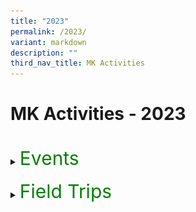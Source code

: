 ```yaml
---
title: "2023"
permalink: /2023/
variant: markdown
description: ""
third_nav_title: MK Activities
---
```

<h1>MK Activities - 2023</h1><br>
<details>
<summary><p style="font-size:30px; color:green; display:inline">Events</p></summary><br>
<details>
<summary><strong>Chinese New Year Celebrations</strong></summary>
<div data-type="detailsContent" class="isomer-details-content">
<table><tbody>
<tr>
<td><img src="/images/MK/2023E_CNY/1-2%20cny.jpg" style="width:100%"></td>
<td><img src="/images/MK/2023E_CNY/1-1%20cny.jpg" style="width:75%"></td>
</tr>
<tr>
<td colspan="2">Children went to watch a Chinese New Year performance by the students in Primary School.</td>
</tr>
</tbody></table>
<table border="0"><tbody>
<tr>
<td colspan="3"><img src="/images/MK/2023E_CNY/2-1%20cny.jpg" style="width:80%"></td>
</tr>
<tr>
<td align="center" width="10%"></td>
<td width="80%">Children also had a mass gathering at the Kindergarten where they learnt more about Chinese New Year.</td>
<td align="center" width="10%"></td>
</tr>
</tbody></table>
<table><tbody>
<tr>
<td><img src="/images/MK/2023E_CNY/3-1%20cny.jpg" style="width:100%"></td>
<td><img src="/images/MK/2023E_CNY/3-2%20cny.jpg" style="width:75%"></td>
</tr>
<tr>
<td colspan="2">Children also get to walk down the “red carpet” to showcase their traditional dressings!</td>
</tr>
</tbody></table>
<br>
<table><tbody>
<tr>
<td><img src="/images/MK/2023E_CNY/4-2%20cny.jpg" style="width:100%"></td>
<td><img src="/images/MK/2023E_CNY/4-1%20cny.jpg" style="width:75%"></td>
</tr>
<tr>
<td colspan="2">Children were served traditional Chinese New Year cookies during snack.</td>
</tr>
</tbody></table>
<table border="0"><tbody>
<tr>
<td colspan="3"><img src="/images/MK/2023E_CNY/5-1%20cny.jpg" style="width:80%"></td>
</tr>
<tr>
<td align="center" width="10%"></td>
<td width="80%">Children also enjoyed their yu-sheng as a class!Chinese New Year.</td>
<td align="center" width="10%"></td>
</tr>
</tbody></table>
<table><tbody>
<tr>
<td><img src="/images/MK/2023E_CNY/6-2%20cny.jpg" style="width:100%"></td>
<td><img src="/images/MK/2023E_CNY/6-1%20cny.jpg" style="width:75%">
</td></tr>
<tr>
<td colspan="2">... and made beautiful crafts to showcase!</td>
</tr>
</tbody></table><br>
</div>
</details>
<details>
<summary><strong>World Water Day</strong></summary>
<div data-type="detailsContent" class="isomer-details-content">
<table><tbody>
<tr>
<td><img src="/images/MK/2023E_World%20Water%20Day/1-1%20world%20water%20day.jpg" style="width:95%"></td>
<td><img src="/images/MK/2023E_World%20Water%20Day/2-1%20world%20water%20day.jpg" style="width:100%"></td>
</tr>
<tr>
<td>Sharing about the importance of turning off the tap after use every time. </td>
<td>Sharing about how he saves water by turning off the tap while brushing his teeth instead of letting the water run. </td>
</tr>
</tbody></table>	
<table><tbody>
<tr>
<td><img src="/images/MK/2023E_World%20Water%20Day/3-1%20world%20water%20day.jpg" style="width:60%"></td>
<td><img src="/images/MK/2023E_World%20Water%20Day/4-1%20world%20water%20day.jpg" style="width:100%"></td>
</tr>
<tr>
<td>Children brought home a water droplet template and discussed with their parents about the different ways that they save water and drew on the template. They then brought it to school to share about their drawing. </td>
<td>We displayed all our posters in class for our friends to see and learn from.</td>
</tr>
</tbody></table>
<br>
</div></details>
<details>
<summary><strong>Earth Day</strong></summary>
<div data-type="detailsContent" class="isomer-details-content">
<table border="0"><tbody>
<tr>
<td colspan="3"><img src="/images/MK/2023E_Earth%20Day/1-1%20earth%20day.jpg" style="width:80%"></td>
</tr>
<tr>
<td align="center" width="10%"></td>
<td width="80%">Children were introduced to the important of celebrating Earth Day and learnt about how they can do their part to protect the Earth.</td>
<td align="center" width="10%"></td>
</tr>
</tbody></table>
<table><tbody><tr>
<td><img src="/images/MK/2023E_Earth%20Day/2-1%20earth%20day.jpg" style="width:100%"></td>
<td><img src="/images/MK/2023E_Earth%20Day/2-2%20earth%20day.jpg" style="width:100%"></td>
</tr>
<tr>
<td><img src="/images/MK/2023E_Earth%20Day/2-4%20earth%20day.jpg" style="width:100%"></td>
<td><img src="/images/MK/2023E_Earth%20Day/2-5%20earth%20day.jpg" style="width:100%"></td>
</tr>
<tr>
<td colspan="2">A family-based activity was given to parents to support the textile recycling and upcycling efforts of the school. Some donated old clothes by dropping into the textile recycling bins. At school, children showcased their reusable bags made from their old clothes!</td>
</tr>
</tbody></table>
<table border="0"><tbody>
<tr>
<td colspan="3"><img src="/images/MK/2023E_Earth%20Day/2-3%20earth%20day.jpg" style="width:80%"></td>
</tr>
<tr>
<td align="center" width="10%"></td>
<td width="80%"></td>
<td align="center" width="10%"></td>
</tr>
</tbody></table>	
<table>
<tbody><tr>
<td><img src="/images/MK/2023E_Earth%20Day/3-1%20earth%20day.jpg" style="width:100%"></td>
<td><img src="/images/MK/2023E_Earth%20Day/3-3%20earth%20day.jpg" style="width:100%"></td>
</tr>
<tr>
<td colspan="2">The K2 children made their own paper boxes while the K1 children made their own paper aeroplanes using recycled paper.</td>
</tr>
</tbody></table>	
<table border="0"><tbody>
<tr>
<td colspan="3"><img src="/images/MK/2023E_Earth%20Day/3-2%20earth%20day.jpg" style="width:80%"></td>
</tr>
<tr>
<td align="center" width="10%"></td>
<td width="80%"></td>
<td align="center" width="10%"></td>
</tr>
</tbody></table>	
<br>
</div></details>
<details>
<summary><strong>K1 Life @ MK</strong></summary>
<div data-type="detailsContent" class="isomer-details-content">
<table><tbody><tr>
<td><img src="/images/MK/2023E_K1%20Life%20at%20MK/1-1%20k1%20life.jpg" style="width:100%"></td>
<td><img src="/images/MK/2023E_K1%20Life%20at%20MK/2-1%20k1%20life.jpg" style="width:68%"></td>
</tr>
<tr>
<td>Ms Winnie and Ms Yana welcoming our K1 parents and sharing more about MK’s curriculum.</td>
<td>Teachers engaging children and parents in one of our flagship programmes, Starlight.</td>
</tr>
</tbody></table>
<table><tbody><tr>
<td><img src="/images/MK/2023E_K1%20Life%20at%20MK/3-1%20k1%20life.jpg" style="width:100%"></td>
<td><img src="/images/MK/2023E_K1%20Life%20at%20MK/4-1%20k1%20life.jpg" style="width:100%"></td>
</tr>
<tr>
<td>Children engaging in a numeracy activity where they identify numerals and number words and count accordingly.</td>
<td>Parents also had the opportunity to participate in our MTL lessons..</td>
</tr>
</tbody></table>
<br>
</div></details>
<details>
<summary><strong>K2 Life @ MK</strong></summary>
<div data-type="detailsContent" class="isomer-details-content">
<table border="0"><tbody>
<tr>
<td colspan="3"><img src="/images/MK/2023E_K2%20Life%20at%20MK/1-1%20k2%20life.jpg" style="width:80%"></td>
</tr>
<tr>
<td align="center" width="10%"></td>
<td width="80%">Parents gathered for a briefing on how the centre and parents can collaborate together to support their K2 children in transiting to Primary School.</td>
<td align="center" width="10%"></td>
</tr>
</tbody></table>	
<table><tbody><tr>
<td><img src="/images/MK/2023E_K2%20Life%20at%20MK/2-1%20k2%20life.jpg" style="width:100%"></td>
<td><img src="/images/MK/2023E_K2%20Life%20at%20MK/2-2%20k2%20life.jpg" style="width:100%"></td>
</tr>
<tr>
<td colspan="2">Parents participated in Big Book reading to experience how their children are being taught during Starlight. They also gained a better understanding of the strategies to support their children’s reading</td>
</tr>
</tbody></table>	
<table><tbody><tr>
<td><img src="/images/MK/2023E_K2%20Life%20at%20MK/3-1%20k2%20life.jpg" style="width:100%"></td>
<td><img src="/images/MK/2023E_K2%20Life%20at%20MK/3-2%20k2%20life.jpg" style="width:100%"></td>
</tr>
<tr>
<td colspan="2">Parents also had the opportunity to observe how the Mother Tongue Language is being taught in class. </td>
</tr>
</tbody></table>	
<table border="0"><tbody>
<tr>
<td colspan="3"><img src="/images/MK/2023E_K2%20Life%20at%20MK/4-1%20k2%20life.jpg" style="width:80%"></td>
</tr>
<tr>
<td align="center" width="10%"></td>
<td width="80%">The happy faces were evident after the observations and participation in the activities! The children were also thrilled to show their parents around their classrooms.</td>
<td align="center" width="10%"></td>
</tr>
</tbody></table>	
<br>
</div></details>
<details>
<summary><strong>Mid Year Celebration</strong></summary>
<div data-type="detailsContent" class="isomer-details-content">
<table><tbody><tr>
<td>	<img src="/images/MK/2023E_Mid%20Year%20Celebration/1-1%20myc.jpg" style="width:100%"></td>
<td><img src="/images/MK/2023E_Mid%20Year%20Celebration/1-2%20myc.jpg" style="width:100%"></td>
</tr>
<tr>
<td colspan="2">As a wrap-up for Semester 1, children celebrated their milestone of completing half of their learning journey for the year. <br>
Time to get dirty! Children explored different tools and colours to create artworks together.</td>
</tr>
</tbody></table>	
<table border="0"><tbody>
<tr>
<td colspan="3"><img src="/images/MK/2023E_Mid%20Year%20Celebration/2-1%20myc.jpg" style="width:80%"></td>
</tr>
<tr>
<td align="center" width="10%"></td>
<td width="80%">Look at those busy hands!</td>
<td align="center" width="10%"></td>
</tr>
</tbody></table>	
<table><tbody><tr>
<td><img src="/images/MK/2023E_Mid%20Year%20Celebration/3-1%20myc.jpg" style="width:100%"></td>
<td><img src="/images/MK/2023E_Mid%20Year%20Celebration/3-2%20myc.jpg" style="width:100%"></td>
</tr>
<tr>
<td colspan="2">A group photo as a class!</td>
</tr>
</tbody></table>	
<table><tbody><tr>
<td><img src="/images/MK/2023E_Mid%20Year%20Celebration/4-1%20myc.jpg" style="width:100%">
</td>
<td>
<img src="/images/MK/2023E_Mid%20Year%20Celebration/5-1%20myc.jpg" style="width:100%">
</td>
</tr>
<tr>
<td>Children observing the different artworks done by other classes.</td>
<td>In their classrooms, they were also engaged in musical chairs game.</td>
</tr>
</tbody></table>	
<br>
</div></details>
<details>
<summary><strong>Children's Day</strong></summary>
<div data-type="detailsContent" class="isomer-details-content">
<table><tbody><tr>
<td><img src="/images/MK/2023E_Children's Day/01.jpg" style="width: 100%">
</td>
<td>
<img src="/images/MK/2023E_Children's Day/02.jpg" style="width: 100%">
</td>
</tr>
<tr>
<td>Parents and children working together to pass the hoop to the end.</td>
<td>Parent and child crossing the river with just 5 pieces of paper plates.</td>
</tr>
</tbody></table>	
<table><tbody><tr>
<td><img src="/images/MK/2023E_Children's Day/03.jpg" style="width: 96%">
</td>
<td>
<img src="/images/MK/2023E_Children's Day/04.jpg" style="width: 100%">
</td>
</tr>
<tr>
<td>Let’s try to build it taller together!</td>
<td>Be careful not to drop it!</td>
</tr>
</tbody></table>	
<table><tbody><tr>
<td><img src="/images/MK/2023E_Children's Day/05.jpg" style="width: 98%">
</td>
<td>
<img src="/images/MK/2023E_Children's Day/06.jpg" style="width: 100%">
</td>
</tr>
<tr>
<td>Good job building the tower together!</td>
<td>Look at this parent and child running and making sure the ball does not drop.</td>
</tr>
</tbody></table>	
<table><tbody><tr>
<td><img src="/images/MK/2023E_Children's Day/07.jpg" style="width: 98%">
</td>
<td>
<img src="/images/MK/2023E_Children's Day/08.jpg" style="width: 100%">
</td>
</tr>
<tr>
<td>Children enjoying themselves and waiting to do their class cheer!</td>
<td>Say cheese everybody!</td>
</tr>
</tbody></table>		
<table><tbody><tr>
<td><img src="/images/MK/2023E_Children's Day/09.jpg" style="width: 100%">
</td>
<td>
<img src="/images/MK/2023E_Children's Day/10.jpg" style="width: 100%">
</td>
</tr>
<tr>
<td>Parents and children waiting for the start of the game. 1, 2, 3, start!</td>
<td>The children were so happy to have their parents join them in the games.</td>
</tr>
</tbody></table>		
<table><tbody><tr>
<td><img src="/images/MK/2023E_Children's Day/11.jpg" style="width: 100%">
</td>
<td>
<img src="/images/MK/2023E_Children's Day/12.jpg" style="width: 88%">
</td>
</tr>
<tr>
<td>Everyone enjoyed themselves so much during the celebration. </td>
<td>Parent and child running hand in hand to reach the end.</td>
</tr>
</tbody></table>		
<table><tbody><tr>
<td><img src="/images/MK/2023E_Children's Day/13.jpg" style="width: 100%">
</td>
<td>
<img src="/images/MK/2023E_Children's Day/14.jpg" style="width: 92%">
</td>
</tr>
<tr>
<td>Another group photo. Say cheese!</td>
<td>Everyone’s going home with a gift and a certificate for their wonderful participation.</td>
</tr>
</tbody></table>		
	<br>
</div></details>
<details>
<summary><strong>Year End Celebration</strong></summary>
<div data-type="detailsContent" class="isomer-details-content">
<table><tbody>
<tr>
<td><img src="/images/MK/2023E_Year End Celebration/1_1.jpg" style="width: 100%"></td>
<td><img src="/images/MK/2023E_Year End Celebration/1_2.jpg" style="width: 100%"></td></tr>
<tr>
<td><img src="/images/MK/2023E_Year End Celebration/1_3.jpg" style="width: 100%"></td>
<td><img src="/images/MK/2023E_Year End Celebration/1_4.jpg" style="width: 57%"></td></tr>
<tr><td colspan="2">MK@AG invited Mad Science on the last day of school term for a fun-filled session where children learnt about some science!</td></tr>
<tr>
<td><img src="/images/MK/2023E_Year End Celebration/2_1.jpg" style="width: 100%"></td>
<td><img src="/images/MK/2023E_Year End Celebration/2_2.jpg" style="width: 100%"></td></tr>
<tr><td colspan="2">Children experiencing blowing carbon dioxide that was produced from dry ice in water.</td></tr>
</tbody></table>  
<table><tbody>
<tr>
<td><img src="/images/MK/2023E_Year End Celebration/3_1.jpg" style="width: 100%"></td>
<td><img src="/images/MK/2023E_Year End Celebration/3_2.jpg" style="width: 100%"></td></tr>
<tr><td colspan="2">Soap was added and everyone got very excited about the bubbles!</td></tr></tbody></table>
<br>
</div></details>
</details><br>
<details>
<summary><p style="font-size:30px; color:green; display:inline">Field Trips</p></summary><br>
<details>
<summary><strong>K2 Field Trip to the Indian Heritage Centre in Little India</strong></summary>
<div data-type="detailsContent" class="isomer-details-content">
<table><tbody>
<tr>
<td><img src="/images/MK/2023FT_Indian%20Heritage%20Centre/1-1%20indian%20heritage%20centre.jpg" style="width:100%"></td>
<td><img src="/images/MK/2023FT_Indian%20Heritage%20Centre/1-2%20indian%20heritage%20centre.jpg" style="width:100%"></td>
</tr>
<tr>
<td colspan="2">Children went on a ‘Mango Motif’ hunt during their trip to Indian Heritage Centre in Little India.</td>
</tr>
</tbody></table>
<table><tbody>
<tr>
<td><img src="/images/MK/2023FT_Indian%20Heritage%20Centre/2-1%20indian%20heritage%20centre.jpg" style="width:82%"></td>
<td><img src="/images/MK/2023FT_Indian%20Heritage%20Centre/2-2%20indian%20heritage%20centre.jpg" style="width:100%"></td>
</tr>
<tr>
<td colspan="2">Besides, children walked along the streets in Little India to hunt for more Mango Motif designs.</td>
</tr></tbody></table>
<table border="0"><tbody>
<tr>
<td colspan="3"><img src="/images/MK/2023FT_Indian%20Heritage%20Centre/3-1%20indian%20heritage%20centre.jpg" style="width:80%"></td>
</tr>
<tr>
<td align="center" width="10%"></td>
<td width="80%">Children enjoyed observing the huge selection of different variety of mangoes at the fruit carts in Little India.</td>
<td align="center" width="10%"></td>
</tr>
</tbody></table><br>
</div></details>	
<details>
<summary><strong>K1 Neighbourhood Walk</strong></summary>
<div data-type="detailsContent" class="isomer-details-content">
<table><tbody>
<tr>
<td><img src="/images/MK/2023FT_Neighbourhood%20Walk/1-1%20neighbourhood%20walk.jpg" style="width:95%"></td>
<td><img src="/images/MK/2023FT_Neighbourhood%20Walk/2-1%20neighbourhood%20walk.jpg" style="width:100%"></td>
</tr>
<tr>
<td>The children had the opportunity to meet and greet the uncle selling the fruits too!</td>
<td>Let’s find out what can go into the recycling bin?</td>
</tr></tbody></table>
<table><tbody>
<tr>
<td><img src="/images/MK/2023FT_Neighbourhood%20Walk/4-1%20neighbourhood%20walk.jpg" style="width:100%"></td>
<td><img src="/images/MK/2023FT_Neighbourhood%20Walk/3-1%20neighbourhood%20walk.jpg" style="width:70%"></td>
</tr>
<tr>
<td>Look at all the plants that are growing in this community garden! </td>
<td>This looks like our ‘Let’s Pretend’ in class!</td>
</tr></tbody></table>
<table><tbody>
<tr>
<td><img src="/images/MK/2023FT_Neighbourhood%20Walk/5-1%20neighbourhood%20walk.jpg" style="width:90%"></td>
<td><img src="/images/MK/2023FT_Neighbourhood%20Walk/6-1%20neighbourhood%20walk.jpg" style="width:100%"></td>
</tr>
<tr>
<td>Remembering to raise our hands when crossing the road</td>
<td>Looking around for any litter</td>
</tr></tbody></table><br>
</div></details>
<details>
<summary><strong>K1 Field Trip to Pastamania</strong></summary>
<div data-type="detailsContent" class="isomer-details-content">
<img src="/images/MK/2023FT_Pastamania/1-1%20pastamania.jpg" style="width:100%">
Getting on our hats and aprons to make our pizzas!
<br><br>
<img src="/images/MK/2023FT_Pastamania/2-1%20pastamania.jpg" style="width:100%">
Mixing our dough for the pizzas.
<br><br>
<img src="/images/MK/2023FT_Pastamania/3-1%20pastamania.jpg" style="width:100%">
Rolling our pizza dough
<br><br>
<img src="/images/MK/2023FT_Pastamania/4-1%20pastamania.jpg" style="width:100%">
Decorating our pizzas with delicious ingredients
</div></details><table><tbody>
</tbody></table><table>
<tbody><tr>
<th><img src="/images/MK/2023FT_Pastamania/4-2%20pastamania.jpg" style="width:100%"></th>
<td><img src="/images/MK/2023FT_Pastamania/4-3%20pastamania.jpg" style="width:100%"></td>
</tr>
</tbody></table>
<br><br>
<table>
<tbody><tr>
<th><img src="/images/MK/2023FT_Pastamania/5-1%20pastamania.jpg" style="width:100%"><br>Enjoying our self-made pizzas, yummy!</th>
<td><img src="/images/MK/2023FT_Pastamania/5-2%20pastamania.jpg" style="width:100%"></td>
</tr>
</tbody></table>
<table>
<tbody><tr>
<th><img src="/images/MK/2023FT_Pastamania/5-3%20pastamania.jpg" style="width:100%"></th>
<td><img src="/images/MK/2023FT_Pastamania/5-4%20pastamania.jpg" style="width:100%"></td>
</tr>
</tbody></table>
<br><br>
<img src="/images/MK/2023FT_Pastamania/6-1%20pastamania.jpg" style="width:100%">
We had so much fun and we love our pizzas!
<img src="/images/MK/2023FT_Pastamania/6-2%20pastamania.jpg" style="width:100%">
</details>